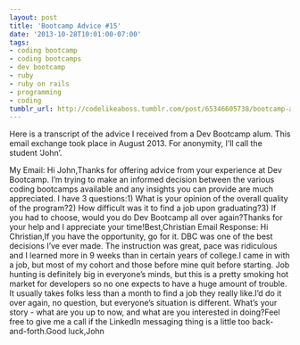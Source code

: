 ```yaml
---
layout: post
title: 'Bootcamp Advice #15'
date: '2013-10-28T10:01:00-07:00'
tags:
- coding bootcamp
- coding bootcamps
- dev bootcamp
- ruby
- ruby on rails
- programming
- coding
tumblr_url: http://codelikeaboss.tumblr.com/post/65346605738/bootcamp-advice-15
---
```



Here is a transcript of the advice I received from a Dev Bootcamp alum. This email exchange took place in August 2013. For anonymity, I’ll call the student ‘John’.

My Email:
Hi John,Thanks for offering advice from your experience at Dev Bootcamp. I’m trying to make an informed decision between the various coding bootcamps available and any insights you can provide are much appreciated. I have 3 questions:1) What is your opinion of the overall quality of the program?2) How difficult was it to find a job upon graduating?3) If you had to choose, would you do Dev Bootcamp all over again?Thanks for your help and I appreciate your time!Best,Christian
Email Response:
Hi Christian,If you have the opportunity, go for it. DBC was one of the best decisions I’ve ever made. The instruction was great, pace was ridiculous and I learned more in 9 weeks than in certain years of college.I came in with a job, but most of my cohort and those before mine quit before starting. Job hunting is definitely big in everyone’s minds, but this is a pretty smoking hot market for developers so no one expects to have a huge amount of trouble. It usually takes folks less than a month to find a job they really like.I’d do it over again, no question, but everyone’s situation is different. What’s your story - what are you up to now, and what are you interested in doing?Feel free to give me a call if the LinkedIn messaging thing is a little too back-and-forth.Good luck,John
